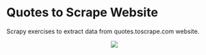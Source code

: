 # Quotes to Scrape Website

Scrapy exercises to extract data from quotes.toscrape.com website.

<p align="center">
<img src="https://miro.medium.com/max/3588/1*JVwl6lL_-rCTV6NXw8aw3Q.png">
</p>
